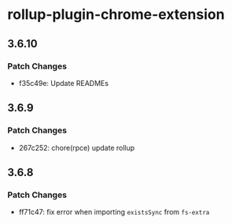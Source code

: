 # rollup-plugin-chrome-extension

## 3.6.10

### Patch Changes

- f35c49e: Update READMEs

## 3.6.9

### Patch Changes

- 267c252: chore(rpce) update rollup

## 3.6.8

### Patch Changes

- ff71c47: fix error when importing `existsSync` from `fs-extra`
